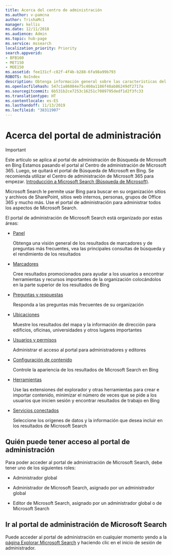 ```yaml
---
title: Acerca del centro de administración
ms.author: v-pamcna
author: TrishaMc1
manager: kellis
ms.date: 12/11/2018
ms.audience: Admin
ms.topic: hub-page
ms.service: mssearch
localization_priority: Priority
search.appverid:
- BFB160
- MET150
- MOE150
ms.assetid: fee131cf-c82f-4f4b-b288-6fa98a99b793
ROBOTS: NoIndex
description: Obtenga información general sobre las características del portal de administración y los permisos de acceso disponibles en Microsoft Search
ms.openlocfilehash: 547c1a86084e75c460a1186f48ab86249df2717a
ms.sourcegitcommit: 6b531b2ce7253c16251c7089795dedf1d2f3fc33
ms.translationtype: HT
ms.contentlocale: es-ES
ms.lasthandoff: 11/13/2019
ms.locfileid: "38311907"
---
```

# <a name="about-the-admin-portal"></a>Acerca del portal de administración

> [!IMPORTANT]
> Este artículo se aplica al portal de administración de Búsqueda de Microsoft en Bing Estamos pasando el portal al Centro de administración de Microsoft 365. Luego, se quitará el portal de Búsqueda de Microsoft en Bing. Se recomienda utilizar el Centro de administración de Microsoft 365 para empezar. [Introducción a Microsoft Search (Búsqueda de Microsoft)](overview-microsoft-search.md).

    
Microsoft Search le permite usar Bing para buscar en su organización sitios y archivos de SharePoint, sitios web internos, personas, grupos de Office 365 y mucho más. Use el portal de administración para administrar todos los aspectos de Microsoft Search.
  
El portal de administración de Microsoft Search está organizado por estas áreas:
  
- [Panel](get-insights.md)
    
    Obtenga una visión general de los resultados de marcadores y de preguntas más frecuentes, vea las principales consultas de búsqueda y el rendimiento de los resultados
    
- [Marcadores](create-and-manage-bookmarks.md)
    
    Cree resultados promocionados para ayudar a los usuarios a encontrar herramientas y recursos importantes de la organización colocándolos en la parte superior de los resultados de Bing
    
- [Preguntas y respuestas](create-and-manage-qas.md)
    
    Responda a las preguntas más frecuentes de su organización
    
- [Ubicaciones](add-a-location.md)
    
    Muestre los resultados del mapa y la información de dirección para edificios, oficinas, universidades y otros lugares importantes
    
- [Usuarios y permisos](add-users.md)
    
    Administrar el acceso al portal para administradores y editores
    
- [Configuración de contenido](content-settings.md)
    
    Controle la apariencia de los resultados de Microsoft Search en Bing
    
- [Herramientas](admin-portal-tools.md)
    
    Use las extensiones del explorador y otras herramientas para crear e importar contenido, minimizar el número de veces que se pide a los usuarios que inicien sesión y encontrar resultados de trabajo en Bing
    
- [Servicios conectados](connected-services.md)
    
    Seleccione los orígenes de datos y la información que desea incluir en los resultados de Microsoft Search
    
## <a name="who-can-access-the-admin-portal"></a>Quién puede tener acceso al portal de administración

Para poder acceder al portal de administración de Microsoft Search, debe tener uno de los siguientes roles:
  
- Administrador global
    
- Administrador de Microsoft Search, asignado por un administrador global
    
- Editor de Microsoft Search, asignado por un administrador global o de Microsoft Search
    
## <a name="go-to-the-microsoft-search-admin-portal"></a>Ir al portal de administración de Microsoft Search

Puede acceder al portal de administración en cualquier momento yendo a la [página Explorar Microsoft Search](https://www.bing.com/business/explore) y haciendo clic en el inicio de sesión de administrador. 